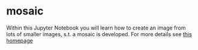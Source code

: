 # mosaic
Within this Jupyter Notebook you will learn how to create an image from lots of smaller images, s.t. a mosaic is developed.
For more details see [this homepage](http://computer-vision.slieter.de/computer-vision/create-mosaic-image/)

